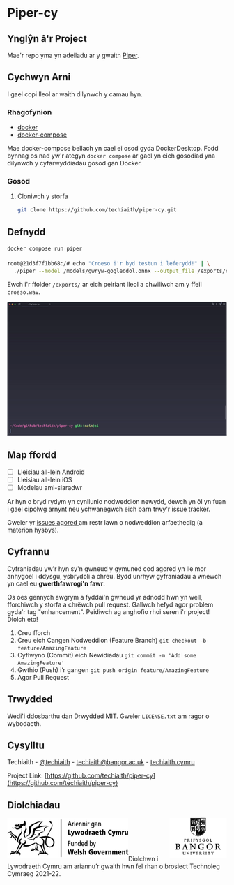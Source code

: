 # Piper-cy

<!-- ABOUT THE PROJECT -->
## Ynglŷn â'r Project
<span id="about"></span>
Mae'r repo yma yn adeiladu ar y gwaith [Piper](https://github.com/rhasspy/piper).


<!-- GETTING STARTED -->
## Cychwyn Arni

I gael copi lleol ar waith dilynwch y camau hyn.

### Rhagofynion

* [docker](https://docker.com)
* [docker-compose](https://docs.docker.com/compose/install/)

Mae docker-compose bellach yn cael ei osod gyda DockerDesktop. Fodd bynnag os nad yw'r ategyn `docker compose` ar gael yn eich gosodiad yna dilynwch y cyfarwyddiadau gosod gan Docker.

### Gosod

1. Cloniwch y storfa

   ```sh
   git clone https://github.com/techiaith/piper-cy.git
   ```
      
<!-- USAGE EXAMPLES -->
## Defnydd

```sh
docker compose run piper 

root@21d3f7f1bb68:/# echo "Croeso i'r byd testun i leferydd!" | \
  ./piper --model /models/gwryw-gogleddol.onnx --output_file /exports/croeso.wav
```

Ewch i'r ffolder `/exports/` ar eich peiriant lleol a chwiliwch am y ffeil `croeso.wav`.

![Alt Text](images/demo.gif)

<!-- ROADMAP -->
## Map ffordd

- [ ] Lleisiau all-lein Android
- [ ] Lleisiau all-lein iOS
- [ ] Modelau aml-siaradwr

Ar hyn o bryd rydym yn cynllunio nodweddion newydd, dewch yn ôl yn fuan i gael cipolwg arnynt neu ychwanegwch eich barn trwy'r issue tracker.

Gweler yr [issues agored ](https://github.com/techiaith/piper-cy/issues) am restr lawn o nodweddion arfaethedig (a materion hysbys). 

<!-- CONTRIBUTING -->
## Cyfrannu

Cyfraniadau yw'r hyn sy'n gwneud y gymuned cod agored yn lle mor anhygoel i ddysgu, ysbrydoli a chreu. Bydd unrhyw gyfraniadau a wnewch yn cael eu **gwerthfawrogi'n fawr**.


Os oes gennych awgrym a fyddai'n gwneud yr adnodd hwn yn well, fforchiwch y storfa a chrëwch pull request.
Gallwch hefyd agor problem gyda'r tag "enhancement".
Peidiwch ag anghofio rhoi seren i'r project! Diolch eto!


1. Creu fforch
2. Creu eich Cangen Nodweddion (Feature Branch) `git checkout -b feature/AmazingFeature`
3. Cyflwyno (Commit) eich Newidiadau `git commit -m 'Add some AmazingFeature'`
4. Gwthio (Push) i’r gangen `git push origin feature/AmazingFeature`
5. Agor Pull Request

<!-- LICENSE -->
## Trwydded

Wedi'i ddosbarthu dan Drwydded MIT. Gweler `LICENSE.txt` am ragor o wybodaeth.




<!-- CONTACT -->
## Cysylltu

Techiaith - [@techiaith](https://twitter.com/techiaith) - techiaith@bangor.ac.uk - [techiaith.cymru](techiaith.cymru)

Project Link: [https://github.com/techiaith/piper-cy](https://github.com/techiaith/piper-cy)





<!-- ACKNOWLEDGMENTS -->
## Diolchiadau

<img src="images/llyw_logo.png" alt="Logo" align="left">
<img src="images/BU_logo.png" alt="Logo" align="right">
<br><br><br><br><br>
Diolchwn i Lywodraeth Cymru am ariannu’r gwaith hwn fel rhan o brosiect Technoleg Cymraeg 2021-22.


